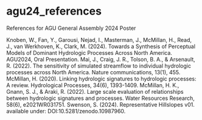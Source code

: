 # agu24_references
References for AGU General Assembly 2024 Poster

Knoben, W., Fan, Y., Garousi, Nejad, I., Masterman, J., McMillan, H., Read, J., van Werkhoven, K., Clark, M. (2024). Towards a Synthesis of Perceptual Models of Dominant Hydrologic Processes Across North America. AGU2024, Oral Presentation.
Mai, J., Craig, J. R., Tolson, B. A., & Arsenault, R. (2022). The sensitivity of simulated streamflow to individual hydrologic processes across North America. Nature communications, 13(1), 455.
McMillan, H. (2020). Linking hydrologic signatures to hydrologic processes: A review. Hydrological Processes, 34(6), 1393-1409.
McMillan, H. K., Gnann, S. J., & Araki, R. (2022). Large scale evaluation of relationships between hydrologic signatures and processes. Water Resources Research, 58(6), e2021WR031751.
Swenson, S. (2024). Representative Hillslopes v01. available under: DOI:10.5281/zenodo.10987960.
